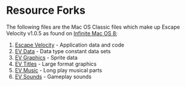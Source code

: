 # Resource Forks

The following files are the Mac OS Classic files which make up Escape Velocity v1.0.5 as found on [Infinite Mac OS 8](https://macos8.app);

1. [Escape Velocity](Escape%20Velocity) - Application data and code
2. [EV Data](EV%Data) - Data type constant data sets
3. [EV Graphics](EV%20Graphics) - Sprite data
4. [EV Titles](EV%20Titles) - Large format graphics
5. [EV Music](EV%20Music) - Long play musical parts
6. [EV Sounds](EV%20Sounds) - Gameplay sounds
